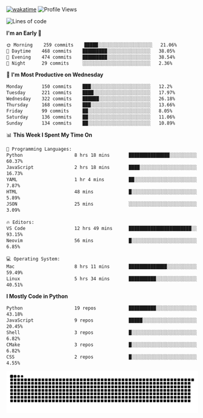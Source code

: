 [![wakatime](https://wakatime.com/badge/user/b920b284-3cde-4cd4-b72e-f7f22d050b16.svg)](https://wakatime.com/@b920b284-3cde-4cd4-b72e-f7f22d050b16)
![Profile Views](http://img.shields.io/badge/Profile%20Views-4586-blue)
<!--START_SECTION:waka-->
![Lines of code](https://img.shields.io/badge/From%20Hello%20World%20I%27ve%20Written--774%20Thousand%20lines%20of%20code-blue)

**I'm an Early 🐤** 

```text
🌞 Morning    259 commits    █████░░░░░░░░░░░░░░░░░░░░   21.06% 
🌆 Daytime    468 commits    █████████░░░░░░░░░░░░░░░░   38.05% 
🌃 Evening    474 commits    █████████░░░░░░░░░░░░░░░░   38.54% 
🌙 Night      29 commits     ░░░░░░░░░░░░░░░░░░░░░░░░░   2.36%

```
📅 **I'm Most Productive on Wednesday** 

```text
Monday       150 commits    ███░░░░░░░░░░░░░░░░░░░░░░   12.2% 
Tuesday      221 commits    ████░░░░░░░░░░░░░░░░░░░░░   17.97% 
Wednesday    322 commits    ██████░░░░░░░░░░░░░░░░░░░   26.18% 
Thursday     168 commits    ███░░░░░░░░░░░░░░░░░░░░░░   13.66% 
Friday       99 commits     ██░░░░░░░░░░░░░░░░░░░░░░░   8.05% 
Saturday     136 commits    ██░░░░░░░░░░░░░░░░░░░░░░░   11.06% 
Sunday       134 commits    ██░░░░░░░░░░░░░░░░░░░░░░░   10.89%

```


📊 **This Week I Spent My Time On** 

```text
💬 Programming Languages: 
Python                   8 hrs 18 mins       ███████████████░░░░░░░░░░   60.37% 
JavaScript               2 hrs 18 mins       ████░░░░░░░░░░░░░░░░░░░░░   16.73% 
YAML                     1 hr 4 mins         ██░░░░░░░░░░░░░░░░░░░░░░░   7.87% 
HTML                     48 mins             █░░░░░░░░░░░░░░░░░░░░░░░░   5.89% 
JSON                     25 mins             ░░░░░░░░░░░░░░░░░░░░░░░░░   3.09%

🔥 Editors: 
VS Code                  12 hrs 49 mins      ███████████████████████░░   93.15% 
Neovim                   56 mins             █░░░░░░░░░░░░░░░░░░░░░░░░   6.85%

💻 Operating System: 
Mac                      8 hrs 11 mins       ██████████████░░░░░░░░░░░   59.49% 
Linux                    5 hrs 34 mins       ██████████░░░░░░░░░░░░░░░   40.51%

```

**I Mostly Code in Python** 

```text
Python                   19 repos            ██████████░░░░░░░░░░░░░░░   43.18% 
JavaScript               9 repos             █████░░░░░░░░░░░░░░░░░░░░   20.45% 
Shell                    3 repos             █░░░░░░░░░░░░░░░░░░░░░░░░   6.82% 
CMake                    3 repos             █░░░░░░░░░░░░░░░░░░░░░░░░   6.82% 
CSS                      2 repos             █░░░░░░░░░░░░░░░░░░░░░░░░   4.55%

```



<!--END_SECTION:waka-->
![Snake animation](https://raw.githubusercontent.com/timmypidashev/timmypidashev/main/commits.svg)

